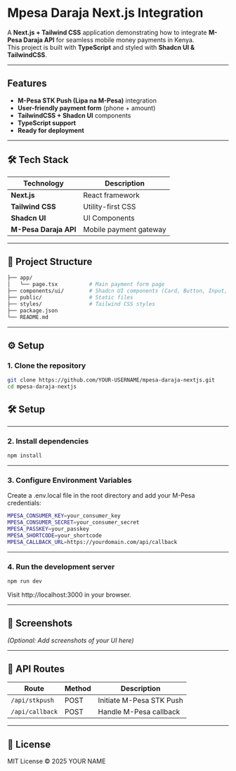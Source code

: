 # Mpesa Daraja Next.js Integration

A **Next.js + Tailwind CSS** application demonstrating how to integrate **M-Pesa Daraja API** for seamless mobile money payments in Kenya.  
This project is built with **TypeScript** and styled with **Shadcn UI & TailwindCSS**.

---

##  Features

-  **M-Pesa STK Push (Lipa na M-Pesa)** integration  
-  **User-friendly payment form** (phone + amount)  
-  **TailwindCSS + Shadcn UI** components  
-  **TypeScript support**  
-  **Ready for deployment**  

---

## 🛠 Tech Stack

| Technology         | Description                  |
|-------------------|------------------------------|
| **Next.js**       | React framework              |
| **Tailwind CSS**  | Utility-first CSS            |
| **Shadcn UI**     | UI Components                |
| **M-Pesa Daraja API** | Mobile payment gateway    |

---

## 📂 Project Structure

```bash
├── app/
│   └── page.tsx          # Main payment form page
├── components/ui/        # Shadcn UI components (Card, Button, Input, Label)
├── public/               # Static files
├── styles/               # Tailwind CSS styles
├── package.json
└── README.md
``` 
---

## ⚙️ Setup

### 1. Clone the repository
```bash
git clone https://github.com/YOUR-USERNAME/mpesa-daraja-nextjs.git
cd mpesa-daraja-nextjs
``` 
## 🛠 Setup

---
### 2. Install dependencies
```bash
npm install
``` 
---
### 3. Configure Environment Variables
Create a .env.local file in the root directory and add your M-Pesa credentials:
```bash
MPESA_CONSUMER_KEY=your_consumer_key
MPESA_CONSUMER_SECRET=your_consumer_secret
MPESA_PASSKEY=your_passkey
MPESA_SHORTCODE=your_shortcode
MPESA_CALLBACK_URL=https://yourdomain.com/api/callback
``` 
---

### 4. Run the development server
```bash
npm run dev
``` 
Visit http://localhost:3000
 in your browser.

---
## 📸 Screenshots
_(Optional: Add screenshots of your UI here)_

---

## 📝 API Routes

| Route            | Method | Description               |
|-----------------|--------|---------------------------|
| `/api/stkpush`  | POST   | Initiate M-Pesa STK Push   |
| `/api/callback` | POST   | Handle M-Pesa callback     |

---

## 📜 License
MIT License © 2025 YOUR NAME



